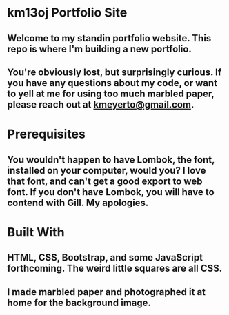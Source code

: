 # km13oj Portfolio Site

## Welcome to my standin portfolio website. This repo is where I'm building a new portfolio.
## You're obviously lost, but surprisingly curious. If you have any questions about my code, or want to yell at me for using too much marbled paper, please reach out at kmeyerto@gmail.com.

# Prerequisites

## You wouldn't happen to have Lombok, the font, installed on your computer, would you? I love that font, and can't get a good export to web font. If you don't have Lombok, you will have to contend with Gill. My apologies. 

# Built With

## HTML, CSS, Bootstrap, and some JavaScript forthcoming. The weird little squares are all CSS. 
## I made marbled paper and photographed it at home for the background image. 